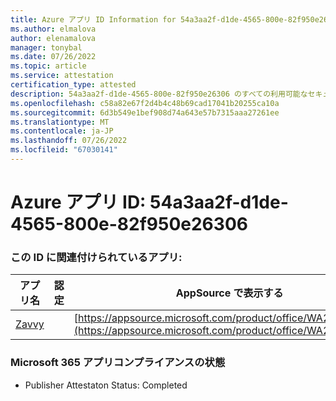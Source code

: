```yaml
---
title: Azure アプリ ID Information for 54a3aa2f-d1de-4565-800e-82f950e26306
ms.author: elmalova
author: elenamalova
manager: tonybal
ms.date: 07/26/2022
ms.topic: article
ms.service: attestation
certification_type: attested
description: 54a3aa2f-d1de-4565-800e-82f950e26306 のすべての利用可能なセキュリティとコンプライアンス情報。
ms.openlocfilehash: c58a82e67f2d4b4c48b69cad17041b20255ca10a
ms.sourcegitcommit: 6d3b549e1bef908d74a643e57b7315aaa27261ee
ms.translationtype: MT
ms.contentlocale: ja-JP
ms.lasthandoff: 07/26/2022
ms.locfileid: "67030141"
---
```

# <a name="azure-app-id-54a3aa2f-d1de-4565-800e-82f950e26306"></a>Azure アプリ ID: 54a3aa2f-d1de-4565-800e-82f950e26306


### <a name="apps-associated-with-this-id"></a>この ID に関連付けられているアプリ:
| **アプリ名** | **認定** | **AppSource で表示する** |
|--------------|---------------|-----------------------|
| [Zavvy](../forward/WA200003965.md) |  | [https://appsource.microsoft.com/product/office/WA200003965](https://appsource.microsoft.com/product/office/WA200003965) |

### <a name="microsoft-365-app-compliance-status"></a>Microsoft 365 アプリコンプライアンスの状態
- Publisher Attestaton Status: Completed
